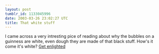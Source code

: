 ```yaml
---
layout: post
tumblr_id: 1133045996  
date: 2003-03-26 23:02:27 UTC
title: That white stuff
---
```


I came across a very intresting pice of reading about why the bubbles on a guinness are white, even dough they are made of that black stuff. How's it come it's white? <a href="http://www.newscientist.com/lastword/article.jsp?id=lw997" target="_blank">Get enlighted</a>
